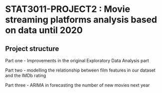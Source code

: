 # STAT3011-PROJECT2 : Movie streaming platforms analysis based on data until 2020

## Project structure

Part one - Improvements in the original Exploratory Data Analysis part 

Part two - modelling the relationship between film features in our dataset and the IMDb rating 

Part three - ARIMA in forecasting the number of new movies next year
